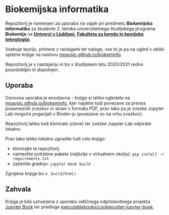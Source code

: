 #  Biokemijska informatika

Repozitorij je namenjen za uporabo na vajah pri predmetu **Biokemijska informatika** za študente 2. letnika univerzitetnega študijskega programa **Biokemija** na **[Univerzi v Ljubljani](https://www.uni-lj.si), [Fakulteta za kemijo in kemijsko tehnologijo](https://www.fkkt.uni-lj.si)**.

Vsebuje teorijo, primere z razlagami ter naloge, vse to je pa na ogled v obliki spletne knjige na naslovu [mpavsic.github.io/biokeminfo](http://mpavsic.github.io/biokeminfo).

Repozitorij je v nastajanju in bo v študijskem letu 2020/2021 redno posodobljen in dopolnjen.

## Uporaba

Osnovna uporaba je enostavna - knjigo si lahko ogledate na [mpavsic.github.io/biokeminfo](http://mpavsic.github.io/biokeminfo), kjer najdete tudi povezave za prenos posameznih zvezkov in strani v formatu PDF, prav tako pa je zvezke Jupyter Lab mogoče poganjati v Binder-ju (povezave so na vrhu zvezkov).

Repozitorij lahko tudi klonirate (*clone*) ter zvezke Jupyter Lab odpirate lokalno.

Prav tako lahko lokalno zgradite tudi celo knjigo:
- klonirajte ta repozitorij
- namestite potrebne pakete (najbolje v virtualnem okolju): `pip install -r requirements.txt`
- zaženite gradnjo: `jupyter-book build .`

Zgrajena knjiga bo v `_build/html/`.

## Zahvala

Knjiga je bila ustvarjena z uporabo odličnega odprtokodnega projekta [Jupyter Book](https://jupyterbook.org/) ter predloge [executablebooks/cookiecutter-jupyter-book](https://github.com/executablebooks/cookiecutter-jupyter-book).

